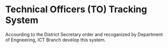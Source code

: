# Technical Officers (TO) Tracking System 

Accourding to the District Secretary order and recoganized by Department of Engneering, ICT Branch develop this system.
